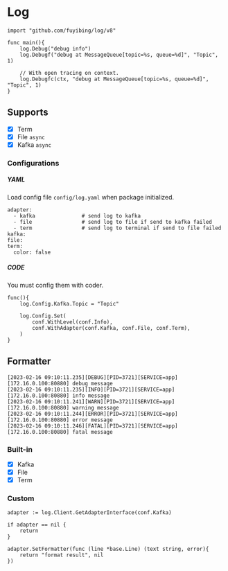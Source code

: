 # Log

```
import "github.com/fuyibing/log/v8"
```

```
func main(){
    log.Debug("debug info")
    log.Debugf("debug at MessageQueue[topic=%s, queue=%d]", "Topic", 1)

    // With open tracing on context.
    log.Debugfc(ctx, "debug at MessageQueue[topic=%s, queue=%d]", "Topic", 1)
}
```

## Supports

- [x] Term
- [x] File `async`
- [x] Kafka `async`

### Configurations

##### YAML

Load config file `config/log.yaml` when package initialized.

```
adapter:
  - kafka               # send log to kafka
  - file                # send log to file if send to kafka failed
  - term                # send log to terminal if send to file failed
kafka:
file:
term:
  color: false
```

##### CODE

You must config them with coder.

```
func(){
    log.Config.Kafka.Topic = "Topic"

    log.Config.Set(
        conf.WithLevel(conf.Info),    	
        conf.WithAdapter(conf.Kafka, conf.File, conf.Term),    	
    )
}

```

## Formatter

```log
[2023-02-16 09:10:11.235][DEBUG][PID=3721][SERVICE=app][172.16.0.100:80880] debug message
[2023-02-16 09:10:11.235][INFO][PID=3721][SERVICE=app][172.16.0.100:80880] info message
[2023-02-16 09:10:11.241][WARN][PID=3721][SERVICE=app][172.16.0.100:80880] warning message
[2023-02-16 09:10:11.244][ERROR][PID=3721][SERVICE=app][172.16.0.100:80880] error message
[2023-02-16 09:10:11.246][FATAL][PID=3721][SERVICE=app][172.16.0.100:80880] fatal message
```

### Built-in

- [X] Kafka
- [X] File
- [X] Term

### Custom

```
adapter := log.Client.GetAdapterInterface(conf.Kafka)

if adapter == nil {
    return
}

adapter.SetFormatter(func (line *base.Line) (text string, error){
    return "format result", nil
})

```